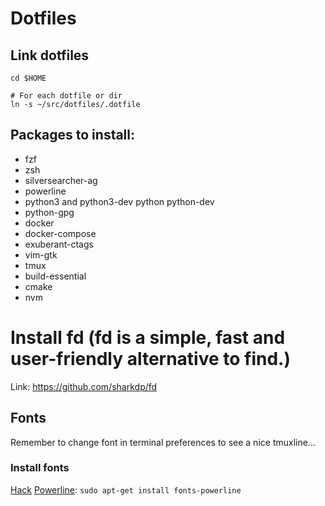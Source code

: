 # Dotfiles

## Link dotfiles

```
cd $HOME

# For each dotfile or dir
ln -s ~/src/dotfiles/.dotfile
```

## Packages to install:

* fzf
* zsh
* silversearcher-ag
* powerline
* python3 and python3-dev python python-dev
* python-gpg
* docker
* docker-compose
* exuberant-ctags
* vim-gtk
* tmux
* build-essential
* cmake
* nvm

# Install fd (fd is a simple, fast and user-friendly alternative to find.)
Link: https://github.com/sharkdp/fd

## Fonts

Remember to change font in terminal preferences to see a nice tmuxline...

### Install fonts
[Hack](https://github.com/chrissimpkins/Hack)
[Powerline](https://github.com/powerline/fonts): `sudo apt-get install fonts-powerline`

